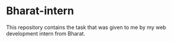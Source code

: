 # Bharat-intern
This repository contains the task that was given to me by my web development intern from Bharat. 
